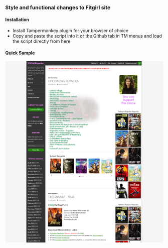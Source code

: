 ### Style and functional changes to Fitgirl site

#### Installation
- Install Tampermonkey plugin for your browser of choice
- Copy and paste the script into it or the Github tab in TM menus and load the script directly from here

#### Quick Sample
![alt text](https://raw.githubusercontent.com/alepodj/fitgirlplus/main/fgplus_sample.png)
